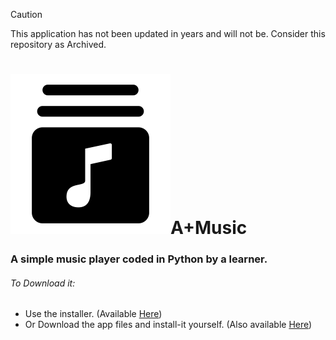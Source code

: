 > [!CAUTION]
> This application has not been updated in years and will not be.
> Consider this repository as Archived.
# ![Icon](https://github.com/A-INDUSTRIES/A-Music/blob/master/.AppIcon.png)A+Music
### A simple music player coded in Python by a learner.
###### To Download it:
- Use the installer. (Available [Here](https://github.com/A-INDUSTRIES/A-Music/releases/latest))
- Or Download the app files and install-it yourself.  (Also available [Here](https://github.com/A-INDUSTRIES/A-Music/releases/latest))
